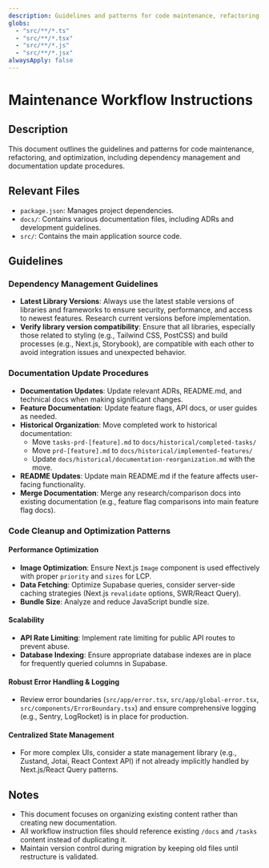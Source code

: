 ```yaml
---
description: Guidelines and patterns for code maintenance, refactoring, and optimization.
globs:
  - "src/**/*.ts"
  - "src/**/*.tsx"
  - "src/**/*.js"
  - "src/**/*.jsx"
alwaysApply: false
---
```

# Maintenance Workflow Instructions

## Description
This document outlines the guidelines and patterns for code maintenance, refactoring, and optimization, including dependency management and documentation update procedures.

## Relevant Files
- `package.json`: Manages project dependencies.
- `docs/`: Contains various documentation files, including ADRs and development guidelines.
- `src/`: Contains the main application source code.

## Guidelines

### Dependency Management Guidelines
- **Latest Library Versions**: Always use the latest stable versions of libraries and frameworks to ensure security, performance, and access to newest features. Research current versions before implementation.
- **Verify library version compatibility**: Ensure that all libraries, especially those related to styling (e.g., Tailwind CSS, PostCSS) and build processes (e.g., Next.js, Storybook), are compatible with each other to avoid integration issues and unexpected behavior.

### Documentation Update Procedures
- **Documentation Updates**: Update relevant ADRs, README.md, and technical docs when making significant changes.
- **Feature Documentation**: Update feature flags, API docs, or user guides as needed.
- **Historical Organization**: Move completed work to historical documentation:
  - Move `tasks-prd-[feature].md` to `docs/historical/completed-tasks/`
  - Move `prd-[feature].md` to `docs/historical/implemented-features/`
  - Update `docs/historical/documentation-reorganization.md` with the move.
- **README Updates**: Update main README.md if the feature affects user-facing functionality.
- **Merge Documentation**: Merge any research/comparison docs into existing documentation (e.g., feature flag comparisons into main feature flag docs).

### Code Cleanup and Optimization Patterns

#### Performance Optimization
- **Image Optimization**: Ensure Next.js `Image` component is used effectively with proper `priority` and `sizes` for LCP.
- **Data Fetching**: Optimize Supabase queries, consider server-side caching strategies (Next.js `revalidate` options, SWR/React Query).
- **Bundle Size**: Analyze and reduce JavaScript bundle size.

#### Scalability
- **API Rate Limiting**: Implement rate limiting for public API routes to prevent abuse.
- **Database Indexing**: Ensure appropriate database indexes are in place for frequently queried columns in Supabase.

#### Robust Error Handling & Logging
- Review error boundaries (`src/app/error.tsx`, `src/app/global-error.tsx`, `src/components/ErrorBoundary.tsx`) and ensure comprehensive logging (e.g., Sentry, LogRocket) is in place for production.

#### Centralized State Management
- For more complex UIs, consider a state management library (e.g., Zustand, Jotai, React Context API) if not already implicitly handled by Next.js/React Query patterns.

## Notes
- This document focuses on organizing existing content rather than creating new documentation.
- All workflow instruction files should reference existing `/docs` and `/tasks` content instead of duplicating it.
- Maintain version control during migration by keeping old files until restructure is validated.

